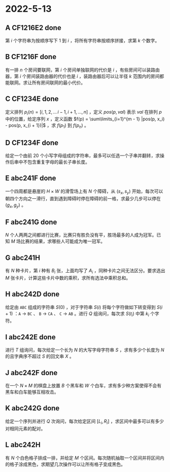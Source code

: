 # 2022-5-13

## A CF1216E2 done

第 $i$ 个字符串为按顺序写下 $1$ 到 $i$ ，将所有字符串按顺序拼接，求第 $k$ 个数字。

## B CF1216F done

有一排 $n$ 个房间要联网，第 $i$ 个房间单独联网的代价是 $i$ ，有些房间可以装路由器，第 $i$ 个房间装路由器的代价也是 $i$ ，装路由器后可以让半径 $k$ 范围内的房间都能联网。求让所有房间联网的最小代价。

## C CF1234E done

定义排列 $p_i(n) = [i, 1, 2, \dots\, i - 1, i + 1, \dots, n]$ ，定义 $pos(p, val)$ 表示 $val$ 在排列 $p$ 中的位置，给定序列 $x$ ，定义函数 $f(p) = \sum\limits_{i=1}^{m - 1} |pos(p, x_i) - pos(p, x_{i + 1})|$ ，求 $f(p_1)$ 到 $f(p_n)$ 。

## D CF1234F done

给定一个由前 $20$ 个小写字母组成的字符串，最多可以任选一个子串并翻转，求操作后串中不包含重复字母的最长子串长度。

## E abc241F done

一个四周都是悬崖的 $H \times W$ 的滑雪场上有 $N$ 个障碍，从 $(s_x, s_y)$ 开始，每次可以朝四个方向之一滑行，直到遇到障碍时停在障碍的前一格，求最少几步可以停在 $(g_x, g_y)$ 。

## F abc241G done

$N$ 个人两两之间都进行比赛，比赛只有胜负没有平，胜场最多的人成为冠军。已知 $M$ 场比赛的结果，求哪些人可能成为唯一冠军。

## G abc241H

有 $N$ 种卡片，第 $i$ 种有 $B_i$ 张，上面均写了 $A_i$ ，同种卡片之间无法区分。要求选出 $M$ 张卡片，计算这些卡片中数的乘积，求所有选法中乘积总和。

## H abc242D done

给定由 `ABC` 组成的字符串 $S(0)$ ，对于字符串 $S(i)$ 将每个字符做如下转变得到 $S(i + 1)$ ：`A` -> `BC` 、 `B` -> `CA` 、 `C` -> `AB` 。进行 $Q$ 组询问，每次求 $S(t_i)$ 中第 $k_i$ 个字符。

## I abc242E done

进行 $T$ 组询问，每次给定一个长为 $N$ 的大写字母字符串 $S$ ，求有多少个长度为 $N$ 的且字典序不超过 $S$ 的回文串 $X$ 。

## J abc242F done

在一个 $N \times M$ 的棋盘上放置 $B$ 个黑车和 $W$ 个白车，求有多少种方案使得不会有黑车和白车能够互相攻击。

## K abc242G done

给定一个序列并进行 $Q$ 次询问，每次给定区间 $[L_i, R_i]$ ，求区间中最多可以有多少对相同元素的配对。

## L abc242H

有 $N$ 个白色格子排成一排，并给定 $M$ 个区间。每次随机抽取一个区间并将区间内的格子涂成黑色，求期望几次操作可以让所有格子变成黑色。
